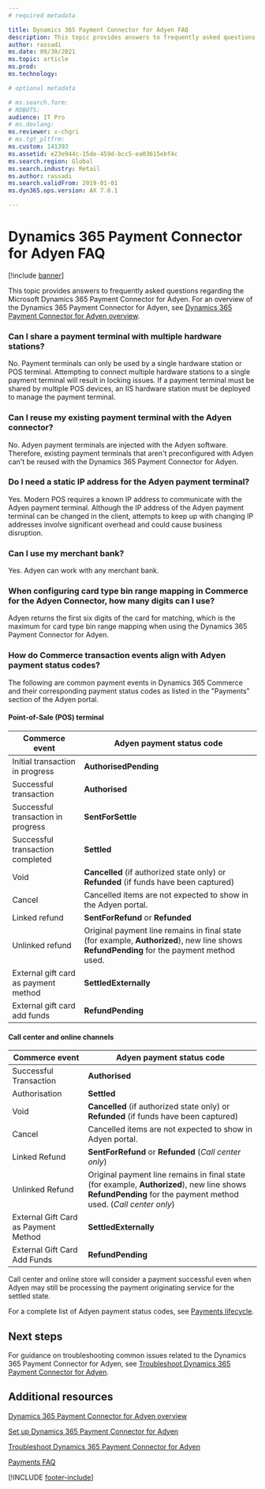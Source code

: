 ```yaml
---
# required metadata

title: Dynamics 365 Payment Connector for Adyen FAQ
description: This topic provides answers to frequently asked questions regarding the Microsoft Dynamics 365 Payment Connector for Adyen.
author: rassadi
ms.date: 09/30/2021
ms.topic: article
ms.prod: 
ms.technology: 

# optional metadata

# ms.search.form: 
# ROBOTS: 
audience: IT Pro
# ms.devlang: 
ms.reviewer: v-chgri
# ms.tgt_pltfrm: 
ms.custom: 141393
ms.assetid: e23e944c-15de-459d-bcc5-ea03615ebf4c
ms.search.region: Global
ms.search.industry: Retail
ms.author: rassadi
ms.search.validFrom: 2019-01-01
ms.dyn365.ops.version: AX 7.0.1

---
```


# Dynamics 365 Payment Connector for Adyen FAQ

[!include [banner](../includes/banner.md)]

This topic provides answers to frequently asked questions regarding the Microsoft Dynamics 365 Payment Connector for Adyen. For an overview of the Dynamics 365 Payment Connector for Adyen, see [Dynamics 365 Payment Connector for Adyen overview](adyen-connector.md). 

### Can I share a payment terminal with multiple hardware stations?

No. Payment terminals can only be used by a single hardware station or POS terminal. Attempting to connect multiple hardware stations to a single payment terminal will result in locking issues. If a payment terminal must be shared by multiple POS devices, an IIS hardware station must be deployed to manage the payment terminal. 

### Can I reuse my existing payment terminal with the Adyen connector?

No. Adyen payment terminals are injected with the Adyen software. Therefore, existing payment terminals that aren't preconfigured with Adyen can't be reused with the Dynamics 365 Payment Connector for Adyen.

### Do I need a static IP address for the Adyen payment terminal?

Yes. Modern POS requires a known IP address to communicate with the Adyen payment terminal. Although the IP address of the Adyen payment terminal can be changed in the client, attempts to keep up with changing IP addresses involve significant overhead and could cause business disruption.

### Can I use my merchant bank?

Yes. Adyen can work with any merchant bank.

### When configuring card type bin range mapping in Commerce for the Adyen Connector, how many digits can I use?

Adyen returns the first six digits of the card for matching, which is the maximum for card type bin range mapping when using the Dynamics 365 Payment Connector for Adyen.

### How do Commerce transaction events align with Adyen payment status codes?

The following are common payment events in Dynamics 365 Commerce and their corresponding payment status codes as listed in the "Payments" section of the Adyen portal.

#### Point-of-Sale (POS) terminal

| Commerce event | Adyen payment status code |
|---|---|
| Initial transaction in progress | **AuthorisedPending** |
| Successful transaction | **Authorised** |
| Successful transaction in progress | **SentForSettle** |
| Successful transaction completed | **Settled** |
| Void | **Cancelled** (if authorized state only) or **Refunded** (if funds have been captured)|
| Cancel | Cancelled items are not expected to show in the Adyen portal. |
| Linked refund | **SentForRefund** or **Refunded**|
| Unlinked refund | Original payment line remains in final state (for example, **Authorized**), new line shows **RefundPending** for the payment method used. |
| External gift card as payment method | **SettledExternally** |
| External gift card add funds| **RefundPending** |

#### Call center and online channels

| Commerce event | Adyen payment status code |
|---|---|
| Successful Transaction | **Authorised** |
| Authorisation | **Settled** |
| Void | **Cancelled** (if authorized state only) or **Refunded** (if funds have been captured)|
| Cancel | Cancelled items are not expected to show in Adyen portal. |
| Linked Refund | **SentForRefund** or **Refunded** (*Call center only*)|
| Unlinked Refund | Original payment line remains in final state (for example, **Authorized**), new line shows **RefundPending** for the payment method used. (*Call center only*)|
| External Gift Card as Payment Method | **SettledExternally** |
| External Gift Card Add Funds| **RefundPending** |

Call center and online store will consider a payment successful even when Adyen may still be processing the payment originating service for the settled state.

For a complete list of Adyen payment status codes, see [Payments lifecycle](https://docs.adyen.com/account/payments-lifecycle).

## Next steps

For guidance on troubleshooting common issues related to the Dynamics 365 Payment Connector for Adyen, see [Troubleshoot Dynamics 365 Payment Connector for Adyen](adyen-connector-troubleshoot.md). 

## Additional resources

[Dynamics 365 Payment Connector for Adyen overview](adyen-connector.md)

[Set up Dynamics 365 Payment Connector for Adyen](adyen-connector-setup.md)

[Troubleshoot Dynamics 365 Payment Connector for Adyen](adyen-connector-troubleshoot.md)

[Payments FAQ](/dynamics365/unified-operations/retail/dev-itpro/payments-retail)

[!INCLUDE [footer-include](../../includes/footer-banner.md)]
